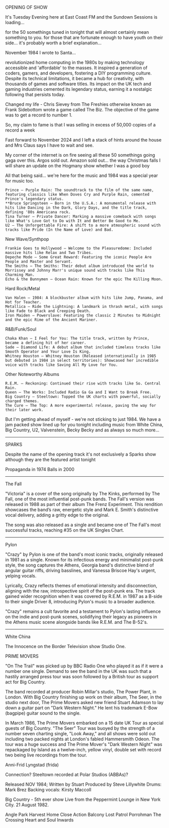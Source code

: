 OPENING OF SHOW

It's Tuesday Evening here at East Coast FM and the Sundown Sessions is loading...

for the 50 somethings tuned in tonight that will almost certainly mean something to you.
for those that are fortunate enough to have youth on their side... it's probably worth a 
brief explanation...

November 1984 I wrote to Santa...

revolutionized home computing in the 1980s by making technology accessible and 'affordable' to the masses. 
It inspired a generation of coders, gamers, and developers, fostering a DIY programming culture. 
Despite its technical limitations, it became a hub for creativity, with thousands of games and 
software titles. Its impact on the UK tech and gaming industries cemented its legendary status, 
earning it a nostalgic following that persists today.

Changed my life - Chris Sievey from The Freshies otherwise known as Frank Sidebottom wrote a 
game called The Biz. The objective of the game was to get a record to number 1. 

So, my claim to fame is that I was selling in excess of 50,000 copies of a record a week 

Fast forward to November 2024 and I left a stack of hints around the house and Mrs Claus says I have to 
wait and see.

My corner of the internet is on fire seeing all these 50 somethings going gaga over this. Argos sold out.
Amazon sold out... the way Christmas falls I will share an update on the Hogmany show whether I was a good boy

All that being said... we're here for the music and 1984 was a special year for music too.

    Prince – Purple Rain: The soundtrack to the film of the same name, featuring classics like When Doves Cry and Purple Rain, cemented Prince's legendary status.
    **Bruce Springsteen – Born in the U.S.A.: A monumental release with hits like Dancing in the Dark, Glory Days, and the title track, defining '80s Americana rock.
    Tina Turner – Private Dancer: Marking a massive comeback with songs like What's Love Got to Do with It and Better Be Good to Me.
    U2 – The Unforgettable Fire: A shift to a more atmospheric sound with tracks like Pride (In the Name of Love) and Bad.

New Wave/Synthpop

    Frankie Goes to Hollywood – Welcome to the Pleasuredome: Included massive hits like Relax and Two Tribes.
    Depeche Mode – Some Great Reward: Featuring the iconic People Are People and Master and Servant.
    The Smiths – The Smiths: Their debut album introduced the world to Morrissey and Johnny Marr's unique sound with tracks like This Charming Man.
    Echo & the Bunnymen – Ocean Rain: Known for the epic The Killing Moon.

Hard Rock/Metal

    Van Halen – 1984: A blockbuster album with hits like Jump, Panama, and Hot for Teacher.
    Metallica – Ride the Lightning: A landmark in thrash metal, with songs like Fade to Black and Creeping Death.
    Iron Maiden – Powerslave: Featuring the classic 2 Minutes to Midnight and the epic Rime of the Ancient Mariner.

R&B/Funk/Soul

    Chaka Khan – I Feel for You: The title track, written by Prince, became a defining hit of her career.
    Sade – Diamond Life: A debut album that included timeless tracks like Smooth Operator and Your Love Is King.
    Whitney Houston – Whitney Houston (Released internationally in 1985 but debuted in 1984 in select territories): Showcased her incredible voice with tracks like Saving All My Love for You.

Other Noteworthy Albums

    R.E.M. – Reckoning: Continued their rise with tracks like So. Central Rain.
    Queen – The Works: Included Radio Ga Ga and I Want to Break Free.
    Big Country – Steeltown: Topped the UK charts with powerful, socially charged themes.
    The Cure – The Top: A more experimental release, paving the way for their later work.

But I'm getting ahead of myself - we're not sticking to just 1984. We have a jam packed show lined
up for you tonight including music from White China, Big Country, U2, Valvenstein, Becky Becky and as always 
so much more...

--- 
SPARKS

Despite the name of the opening track it's not exclusively a Sparks show although they are the featured
artist tonight

Propaganda in 1974
Balls in 2000

---
The Fall

"Victoria" is a cover of the song originally by The Kinks, performed by The Fall, one of the most influential post-punk bands. The Fall's version was released in 1988 as part of their album The Frenz Experiment. This rendition showcases the band’s raw, energetic style and Mark E. Smith's distinctive vocal delivery, adding a gritty edge to the original.

The song was also released as a single and became one of The Fall's most successful tracks, reaching #35 on the UK Singles Chart.

--- 

Pylon

"Crazy" by Pylon is one of the band's most iconic tracks, originally released in 1981 as a single. Known for its infectious energy and minimalist post-punk style, the song captures the Athens, Georgia band's distinctive blend of angular guitar riffs, driving basslines, and Vanessa Briscoe Hay's urgent, yelping vocals.

Lyrically, Crazy reflects themes of emotional intensity and disconnection, aligning with the raw, introspective spirit of the post-punk era. The track gained wider recognition when it was covered by R.E.M. in 1987 as a B-side to their single Driver 8, introducing Pylon's music to a broader audience.

"Crazy" remains a cult favorite and a testament to Pylon's lasting influence on the indie and post-punk scenes, solidifying their legacy as pioneers in the Athens music scene alongside bands like R.E.M. and The B-52's.

--- 

White China

The Innocence on the Border Television show Studio One.

PRIME MOVERS

"On The Trail" was picked up by BBC Radio One who played it as if it were a number one single. Demand to see the band in the UK was such that a hastily arranged press tour was soon followed by a British tour as support act for Big Country. 

The band recorded at producer Robin Millar's studio, The Power Plant, in London. With Big Country finishing up work on their album, The Seer, in the studio next door, The Prime Movers asked new friend Stuart Adamson to lay down a guitar part on "Dark Western Night." He lent his trademark E-Bow (bagpipe) guitar sound to the single. 

In March 1986, The Prime Movers embarked on a 15 date UK Tour as special guests of Big Country. "The Seer" Tour was buoyed by the strength of a number seven charting single, "Look Away," and all shows were sold out including two packed nights at London's fabled Hammersmith Odeon. The tour was a huge success and The Prime Mover's "Dark Western Night" was repackaged by Island as a twelve-inch, yellow vinyl, double set with record two being live recordings from the tour. 



Anni-Frid Lyngstad (frida)

Connection? Steeltown recorded at Polar Studios (ABBAs)?

Released NOV 1984; 
Written by Stuart
Produced by Steve Lillywhite
Drums: Mark Brez 
Backing vocals: Kirsty Maccoll


Big Country - 5th ever show Live from the Peppermint Lounge in New York City. 21 August 1982.

Angle Park
Harvest Home
Close Action
Balcony
Lost Patrol
Porrohman
The Crossing
Heart and Soul
Inwards
